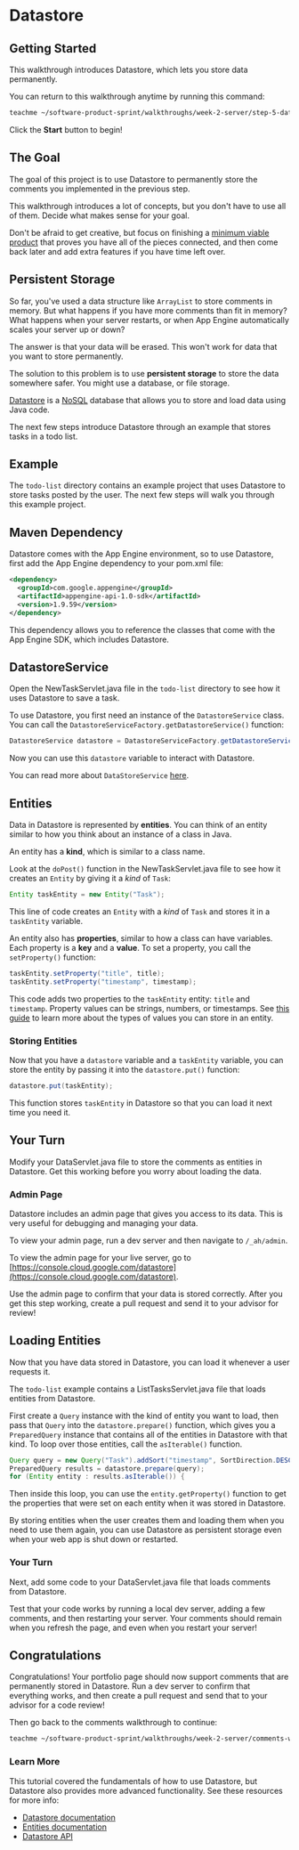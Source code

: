 # Datastore

## Getting Started

This walkthrough introduces Datastore, which lets you store data permanently.

You can return to this walkthrough anytime by running this command:

```bash
teachme ~/software-product-sprint/walkthroughs/week-2-server/step-5-datastore-walkthrough.md
```

Click the **Start** button to begin!

## The Goal

The goal of this project is to use Datastore to permanently store the comments
you implemented in the previous step.

This walkthrough introduces a lot of concepts, but you don't have to use all of
them. Decide what makes sense for your goal.

Don't be afraid to get creative, but focus on finishing a
[minimum viable product](https://en.wikipedia.org/wiki/Minimum_viable_product)
that proves you have all of the pieces connected, and then come back later and
add extra features if you have time left over.

## Persistent Storage

So far, you've used a data structure like `ArrayList` to store comments in
memory. But what happens if you have more comments than fit in memory? What
happens when your server restarts, or when App Engine automatically scales your
server up or down?

The answer is that your data will be erased. This won't work for data that you
want to store permanently.

The solution to this problem is to use **persistent storage** to store the data
somewhere safer. You might use a database, or file storage.

[Datastore](https://cloud.google.com/appengine/docs/standard/java/datastore/) is
a [NoSQL](https://en.wikipedia.org/wiki/NoSQL) database that allows you to store
and load data using Java code.

The next few steps introduce Datastore through an example that stores tasks in a
todo list.

## Example

The `todo-list` directory contains an example project that uses Datastore to
store tasks posted by the user. The next few steps will walk you through this
example project.

## Maven Dependency

Datastore comes with the App Engine environment, so to use Datastore, first add
the App Engine dependency to your
<walkthrough-editor-open-file
    filePath="software-product-sprint/portfolio/pom.xml">
  pom.xml
</walkthrough-editor-open-file>
file:

```xml
<dependency>
  <groupId>com.google.appengine</groupId>
  <artifactId>appengine-api-1.0-sdk</artifactId>
  <version>1.9.59</version>
</dependency>
```

This dependency allows you to reference the classes that come with the App
Engine SDK, which includes Datastore.

## DatastoreService

Open the
<walkthrough-editor-open-file
    filePath="software-product-sprint/walkthroughs/week-2-server/examples/todo-list/src/main/java/com/google/sps/servlets/NewTaskServlet.java">
  NewTaskServlet.java
</walkthrough-editor-open-file>
file in the `todo-list` directory to see how it uses Datastore to save a task.

To use Datastore, you first need an instance of the `DatastoreService` class.
You can call the `DatastoreServiceFactory.getDatastoreService()` function:

```java
DatastoreService datastore = DatastoreServiceFactory.getDatastoreService();
```

Now you can use this `datastore` variable to interact with Datastore.

You can read more about `DataStoreService`
[here](https://cloud.google.com/appengine/docs/standard/java/javadoc/com/google/appengine/api/datastore/DatastoreService.html).

## Entities

Data in Datastore is represented by **entities**. You can think of an entity
similar to how you think about an instance of a class in Java.

An entity has a **kind**, which is similar to a class name.

Look at the `doPost()` function in the
<walkthrough-editor-open-file
    filePath="software-product-sprint/walkthroughs/week-2-server/examples/todo-list/src/main/java/com/google/sps/servlets/NewTaskServlet.java">
  NewTaskServlet.java
</walkthrough-editor-open-file>
file to see how it creates an `Entity` by giving it a *kind* of `Task`:

```java
Entity taskEntity = new Entity("Task");
```

This line of code creates an `Entity` with a *kind* of `Task` and stores it in a
`taskEntity` variable.

An entity also has **properties**, similar to how a class can have variables.
Each property is a **key** and a **value**. To set a property, you call the
`setProperty()` function:

```java
taskEntity.setProperty("title", title);
taskEntity.setProperty("timestamp", timestamp);
```

This code adds two properties to the `taskEntity` entity: `title` and
`timestamp`. Property values can be strings, numbers, or timestamps. See
[this guide](https://cloud.google.com/datastore/docs/concepts/entities#datastore-datastore-upsert-java)
to learn more about the types of values you can store in an entity.

### Storing Entities

Now that you have a `datastore` variable and a `taskEntity` variable, you can
store the entity by passing it into the `datastore.put()` function:

```java
datastore.put(taskEntity);
```

This function stores `taskEntity` in Datastore so that you can load it next time
you need it.

## Your Turn

Modify your
<walkthrough-editor-open-file
    filePath="software-product-sprint/portfolio/src/main/java/com/google/sps/servlets/DataServlet.java">
  DataServlet.java
</walkthrough-editor-open-file>
file to store the comments as entities in Datastore. Get this working before
you worry about loading the data.

### Admin Page

Datastore includes an admin page that gives you access to its data. This is very
useful for debugging and managing your data.

To view your admin page, run a dev server and then navigate to `/_ah/admin`.

To view the admin page for your live server, go to
[https://console.cloud.google.com/datastore](https://console.cloud.google.com/datastore).

Use the admin page to confirm that your data is stored correctly. After you get
this step working, create a pull request and send it to your advisor for
review!

## Loading Entities

Now that you have data stored in Datastore, you can load it whenever a user
requests it.

The `todo-list` example contains a
<walkthrough-editor-open-file
    filePath="software-product-sprint/walkthroughs/week-2-server/examples/todo-list/src/main/java/com/google/sps/servlets/ListTasksServlet.java">
  ListTasksServlet.java
</walkthrough-editor-open-file>
file that loads entities from Datastore.

First create a `Query` instance with the kind of entity you want to load, then
pass that `Query` into the `datastore.prepare()` function, which gives you a
`PreparedQuery` instance that contains all of the entities in Datastore with
that kind. To loop over those entities, call the `asIterable()` function.

```java
Query query = new Query("Task").addSort("timestamp", SortDirection.DESCENDING);
PreparedQuery results = datastore.prepare(query);
for (Entity entity : results.asIterable()) {
```

Then inside this loop, you can use the `entity.getProperty()` function to get
the properties that were set on each entity when it was stored in Datastore.

By storing entities when the user creates them and loading them when you need to
use them again, you can use Datastore as persistent storage even when your web
app is shut down or restarted.

### Your Turn

Next, add some code to your
<walkthrough-editor-open-file
    filePath="software-product-sprint/portfolio/src/main/java/com/google/sps/servlets/DataServlet.java">
  DataServlet.java
</walkthrough-editor-open-file>
file that loads comments from Datastore.

Test that your code works by running a local dev server, adding a few comments,
and then restarting your server. Your comments should remain when you refresh
the page, and even when you restart your server!

## Congratulations

<walkthrough-conclusion-trophy></walkthrough-conclusion-trophy>

Congratulations! Your portfolio page should now support comments that are
permanently stored in Datastore. Run a dev server to confirm that everything
works, and then create a pull request and send that to your advisor for a code
review!

Then go back to the comments walkthrough to continue:

```bash
teachme ~/software-product-sprint/walkthroughs/week-2-server/comments-walkthrough.md
```

### Learn More

This tutorial covered the fundamentals of how to use Datastore, but Datastore
also provides more advanced functionality. See these resources for more info:

-   [Datastore documentation](https://cloud.google.com/datastore/docs/)
-   [Entities documentation](https://cloud.google.com/datastore/docs/concepts/entities)
-   [Datastore API](https://cloud.google.com/appengine/docs/standard/java/javadoc/com/google/appengine/api/datastore/package-summary)
